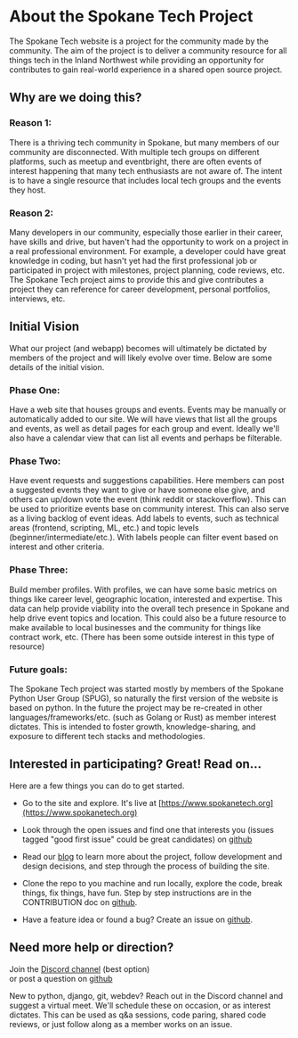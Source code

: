 # **About the Spokane Tech Project**

The Spokane Tech website is a project for the community made by the community. The aim of the project is to deliver a community resource for all things tech in the Inland Northwest while providing an opportunity for contributes to gain real-world experience in a shared open source project.


## **Why are we doing this?**

### Reason 1:
There is a thriving tech community in Spokane, but many members of our community are disconnected. With multiple tech groups on different platforms, such as meetup and eventbright, there are often events of interest happening that many tech enthusiasts are not aware of. The intent is to have a single resource that includes local tech groups and the events they host.

### Reason 2:
Many developers in our community, especially those earlier in their career, have skills and drive, but haven't had the opportunity to work on a project in a real professional environment. For example, a developer could have great knowledge in coding, but hasn't yet had the first professional job or participated in project with milestones, project planning, code reviews, etc. The Spokane Tech project aims to provide this and give contributes a project they can reference for career development, personal portfolios, interviews, etc. 


## **Initial Vision**

What our project (and webapp) becomes will ultimately be dictated by members of the project and will likely evolve over time. Below are some details of the initial vision.


### Phase One:  
Have a web site that houses groups and events. Events may be manually or automatically added to our site. We will have views that list all the groups and events, as well as detail pages for each group and event. Ideally we'll also have a calendar view that can list all events and perhaps be filterable.


### Phase Two:
Have event requests and suggestions capabilities. Here members can post a suggested events they want to give or have someone else give, and others can up/down vote the event (think reddit or stackoverflow). This can be used to prioritize events base on community interest. This can also serve as a living backlog of event ideas. Add labels to events, such as technical areas (frontend, scripting, ML, etc.) and topic levels (beginner/intermediate/etc.). With labels people can filter event based on interest and other criteria.


### Phase Three:
Build member profiles. With profiles, we can have some basic metrics on things like career level, geographic location, interested and expertise. This data can help provide viability into the overall tech presence in Spokane and help drive event topics and location. This could also be a future resource to make available to local businesses and the community for things like contract work, etc. (There has been some outside interest in this type of resource)


### Future goals:  
The Spokane Tech project was started mostly by members of the Spokane Python User Group (SPUG), so naturally the first version of the website is based on python. In the future the project may be re-created in other languages/frameworks/etc. (such as Golang or Rust) as member interest dictates. This is intended to foster growth, knowledge-sharing, and exposure to different tech stacks and methodologies.


## **Interested in participating? Great! Read on...**

Here are a few things you can do to get started.

- Go to the site and explore. It's live at [https://www.spokanetech.org](https://www.spokanetech.org)

- Look through the open issues and find one that interests you (issues tagged "good first issue" could be great candidates) on [github](https://github.com/SpokaneTech/SpokaneTechWeb/issues)

- Read our [blog](https://spokanetech.github.io/blog/building-spokane-tech/intro/) to learn more about the project, follow development and design decisions, and step through the process of building the site. 

- Clone the repo to you machine and run locally, explore the code, break things, fix things, have fun. Step by step instructions are in the CONTRIBUTION doc on [github](https://github.com/SpokaneTech/SpokaneTechWeb/blob/main/.github/CONTRIBUTING.md).

- Have a feature idea or found a bug? Create an issue on [github](https://github.com/SpokaneTech/SpokaneTechWeb/issues).

## **Need more help or direction?**

Join the [Discord channel](https://discord.com/channels/1087885800311632043/1175132957959266347) (best option)  
or post a question on [github](https://github.com/SpokaneTech/SpokaneTechWeb/issues/new?template=question.yaml)

New to python, django, git, webdev? Reach out in the Discord channel and suggest a virtual meet. We'll schedule these on occasion, or as interest dictates. This can be used as q&a sessions, code paring, shared code reviews, or just follow along as a member works on an issue.
